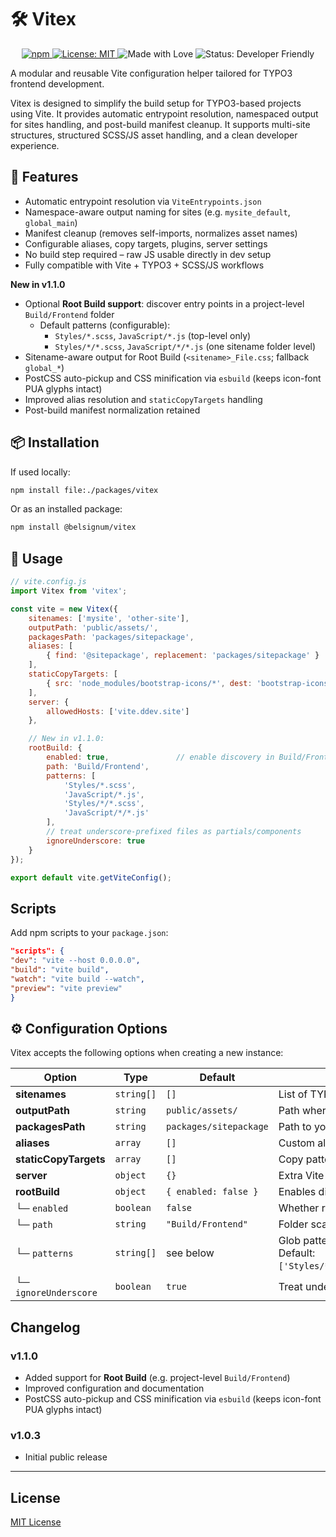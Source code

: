 # 🛠️ Vitex

<p align="center">
  <a href="https://www.npmjs.com/package/@belsignum/vitex">
    <img alt="npm" src="https://img.shields.io/npm/v/@belsignum/vitex?style=flat-square">
  </a>
  <a href="https://opensource.org/licenses/MIT">
    <img alt="License: MIT" src="https://img.shields.io/badge/license-MIT-green.svg?style=flat-square">
  </a>
  <img alt="Made with Love" src="https://img.shields.io/badge/Made%20with-%E2%9D%A4-red?style=flat-square">
  <img alt="Status: Developer Friendly" src="https://img.shields.io/badge/status-developer--friendly-blue?style=flat-square">
</p>

A modular and reusable Vite configuration helper tailored for TYPO3 frontend development.

Vitex is designed to simplify the build setup for TYPO3-based projects using Vite. It provides automatic entrypoint resolution, namespaced output for sites handling, and post-build manifest cleanup. It supports multi-site structures, structured SCSS/JS asset handling, and a clean developer experience.

## 🚀 Features

- Automatic entrypoint resolution via `ViteEntrypoints.json`
- Namespace-aware output naming for sites (e.g. `mysite_default`, `global_main`)
- Manifest cleanup (removes self-imports, normalizes asset names)
- Configurable aliases, copy targets, plugins, server settings
- No build step required – raw JS usable directly in dev setup
- Fully compatible with Vite + TYPO3 + SCSS/JS workflows

**New in v1.1.0**
- Optional **Root Build support**: discover entry points in a project-level `Build/Frontend` folder
    - Default patterns (configurable):
        - `Styles/*.scss`, `JavaScript/*.js` (top-level only)
        - `Styles/*/*.scss`, `JavaScript/*/*.js` (one sitename folder level)
- Sitename-aware output for Root Build (`<sitename>_File.css`; fallback `global_*`)
- PostCSS auto-pickup and CSS minification via `esbuild` (keeps icon-font PUA glyphs intact)
- Improved alias resolution and `staticCopyTargets` handling
- Post-build manifest normalization retained

## 📦 Installation

If used locally:

```bash
npm install file:./packages/vitex
```
Or as an installed package:

```bash
npm install @belsignum/vitex
```

## 🧩 Usage
```JavaScript
// vite.config.js
import Vitex from 'vitex';

const vite = new Vitex({
    sitenames: ['mysite', 'other-site'],
    outputPath: 'public/assets/',
    packagesPath: 'packages/sitepackage',
    aliases: [
        { find: '@sitepackage', replacement: 'packages/sitepackage' }
    ],
    staticCopyTargets: [
        { src: 'node_modules/bootstrap-icons/*', dest: 'bootstrap-icons' }
    ],
    server: {
        allowedHosts: ['vite.ddev.site']
    },

    // New in v1.1.0:
    rootBuild: {
        enabled: true,               // enable discovery in Build/Frontend
        path: 'Build/Frontend',
        patterns: [
            'Styles/*.scss',
            'JavaScript/*.js',
            'Styles/*/*.scss',
            'JavaScript/*/*.js'
        ],
        // treat underscore-prefixed files as partials/components
        ignoreUnderscore: true
    }
});

export default vite.getViteConfig();
```

## Scripts

Add npm scripts to your `package.json`:

```json
"scripts": {
"dev": "vite --host 0.0.0.0",
"build": "vite build",
"watch": "vite build --watch",
"preview": "vite preview"
}
```

## ⚙️ Configuration Options

Vitex accepts the following options when creating a new instance:

| Option              | Type       | Default              | Description |
|---------------------|------------|----------------------|-------------|
| **sitenames**       | `string[]` | `[]`                 | List of TYPO3 site identifiers used for namespacing output files. |
| **outputPath**      | `string`   | `public/assets/`     | Path where compiled assets will be written. |
| **packagesPath**    | `string`   | `packages/sitepackage` | Path to your sitepackage or TYPO3 package containing frontend sources. |
| **aliases**         | `array`    | `[]`                 | Custom alias definitions passed directly to Vite (`{ find, replacement }`). |
| **staticCopyTargets** | `array`  | `[]`                 | Copy patterns for static assets (uses [vite-plugin-static-copy](https://github.com/sapphi-red/vite-plugin-static-copy)). |
| **server**          | `object`   | `{}`                 | Extra Vite dev server configuration, e.g. `allowedHosts`. |
| **rootBuild**       | `object`   | `{ enabled: false }` | Enables discovery of entrypoints from a global `Build/Frontend` folder. |
| └─ `enabled`        | `boolean`  | `false`              | Whether root-level build discovery is active. |
| └─ `path`           | `string`   | `"Build/Frontend"`   | Folder scanned for global entrypoints. |
| └─ `patterns`       | `string[]` | see below            | Glob patterns used to discover SCSS/JS entrypoints.<br>Default: `['Styles/*.scss','JavaScript/*.js','Styles/*/*.scss','JavaScript/*/*.js']`. |
| └─ `ignoreUnderscore` | `boolean` | `true`              | Treat underscore-prefixed files (`_partial.scss`) as partials and ignore them. |

## Changelog

### v1.1.0
- Added support for **Root Build** (e.g. project-level `Build/Frontend`)
- Improved configuration and documentation
- PostCSS auto-pickup and CSS minification via `esbuild` (keeps icon-font PUA glyphs intact)

### v1.0.3
- Initial public release

---

## License

[MIT License](https://opensource.org/licenses/MIT)
